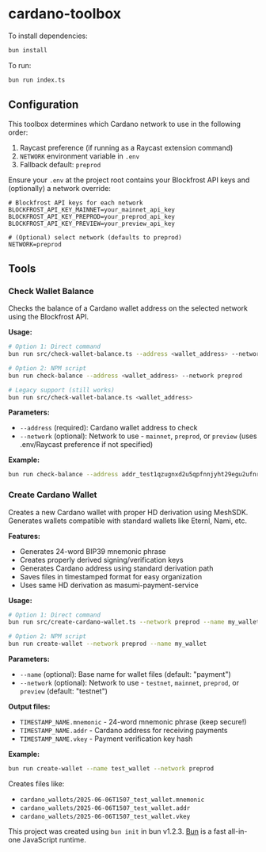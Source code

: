# cardano-toolbox

To install dependencies:

```bash
bun install
```

To run:

```bash
bun run index.ts
```

## Configuration

This toolbox determines which Cardano network to use in the following order:

1. Raycast preference (if running as a Raycast extension command)
2. `NETWORK` environment variable in `.env`
3. Fallback default: `preprod`

Ensure your `.env` at the project root contains your Blockfrost API keys and (optionally) a network override:

```env
# Blockfrost API keys for each network
BLOCKFROST_API_KEY_MAINNET=your_mainnet_api_key
BLOCKFROST_API_KEY_PREPROD=your_preprod_api_key
BLOCKFROST_API_KEY_PREVIEW=your_preview_api_key

# (Optional) select network (defaults to preprod)
NETWORK=preprod
```

## Tools

### Check Wallet Balance

Checks the balance of a Cardano wallet address on the selected network using the Blockfrost API.

**Usage:**
```bash
# Option 1: Direct command
bun run src/check-wallet-balance.ts --address <wallet_address> --network preprod

# Option 2: NPM script
bun run check-balance --address <wallet_address> --network preprod

# Legacy support (still works)
bun run src/check-wallet-balance.ts <wallet_address>
```

**Parameters:**
- `--address` (required): Cardano wallet address to check
- `--network` (optional): Network to use - `mainnet`, `preprod`, or `preview` (uses .env/Raycast preference if not specified)

**Example:**
```bash
bun run check-balance --address addr_test1qzugnxd2u5qpfnnjyht29egu2ufnrdc8fthz9pgf80sf6jy82wx3t07qgfcpf9yexqp5zhrheqcxmpt3njqkazzd228snqjate --network preprod
```

### Create Cardano Wallet

Creates a new Cardano wallet with proper HD derivation using MeshSDK. Generates wallets compatible with standard wallets like Eternl, Nami, etc.

**Features:**
- Generates 24-word BIP39 mnemonic phrase
- Creates properly derived signing/verification keys
- Generates Cardano address using standard derivation path
- Saves files in timestamped format for easy organization
- Uses same HD derivation as masumi-payment-service

**Usage:**
```bash
# Option 1: Direct command
bun run src/create-cardano-wallet.ts --network preprod --name my_wallet

# Option 2: NPM script
bun run create-wallet --network preprod --name my_wallet 
```

**Parameters:**
- `--name` (optional): Base name for wallet files (default: "payment")
- `--network` (optional): Network to use - `testnet`, `mainnet`, `preprod`, or `preview` (default: "testnet")

**Output files:**
- `TIMESTAMP_NAME.mnemonic` - 24-word mnemonic phrase (keep secure!)
- `TIMESTAMP_NAME.addr` - Cardano address for receiving payments
- `TIMESTAMP_NAME.vkey` - Payment verification key hash

**Example:**
```bash
bun run create-wallet --name test_wallet --network preprod
```

Creates files like:
- `cardano_wallets/2025-06-06T1507_test_wallet.mnemonic`
- `cardano_wallets/2025-06-06T1507_test_wallet.addr`
- `cardano_wallets/2025-06-06T1507_test_wallet.vkey`

This project was created using `bun init` in bun v1.2.3. [Bun](https://bun.sh) is a fast all-in-one JavaScript runtime.
